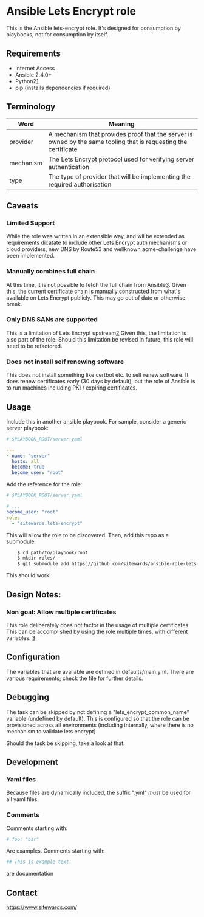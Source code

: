 # Ansible Lets Encrypt role

This is the Ansible lets-encrypt role. It's designed for consumption by playbooks, not for consumption by
itself.

## Requirements

- Internet Access
- Ansible 2.4.0+
- Python2[1](https://github.com/ansible/ansible/issues/30690)
- pip (installs dependencies if required)

## Terminology

| Word      | Meaning                                                                                                          |
|-----------|------------------------------------------------------------------------------------------------------------------|
| provider  | A mechanism that provides proof that the server is owned by the same tooling that is requesting the certificate  |
| mechanism | The Lets Encrypt protocol used for verifying server authentication                                               |
| type      | The type of provider that will be implementing the required authorisation                                        |

## Caveats

### Limited Support

While the role was written in an extensible way, and wll be extended as requirements dicatate to include other
Lets Encrypt auth mechanisms or cloud providers, new DNS by Route53 and wellknown acme-challenge have been implemented.

### Manually combines full chain

At this time, it is not possible to fetch the full chain from Ansible[3](https://github.com/ansible/ansible/pull/22074).
Given this, the current certificate chain is manually constructed from what's available on Lets Encrypt publicly.
This may go out of date or otherwise break.

### Only DNS SANs are supported

This is a limitation of Lets Encrypt upstream[2](https://community.letsencrypt.org/t/register-ip-as-san-for-my-domain/12703)
Given this, the limitation is also part of the role. Should this limitation be revised in future, this role will need
to be refactored.

### Does not install self renewing software

This does not install something like certbot etc. to self renew software. It does renew certificates early (30 days by
default), but the role of Ansible is to run machines including PKI / expiring certificates.

## Usage

Include this in another ansible playbook. For sample, consider a generic server playbook:

```yaml
# $PLAYBOOK_ROOT/server.yaml

---
- name: "server"
  hosts: all
  become: true
  become_user: "root"
```

Add the reference for the role:

```yaml
# $PLAYBOOK_ROOT/server.yaml

# ...
become_user: "root"
roles
  - "sitewards.lets-encrypt"
```

This will allow the role to be discovered. Then, add this repo as a submodule:

```bash
    $ cd path/to/playbook/root
    $ mkdir roles/
    $ git submodule add https://github.com/sitewards/ansible-role-lets-encrypt roles/sitewards.lets-encrypt
```

This should work!

## Design Notes:

### Non goal: Allow multiple certificates

This role deliberately does not factor in the usage of multiple certificates. This can be accomplished by using the role
multiple times, with different variables. [3](https://stackoverflow.com/questions/32802956/ansible-running-role-multiple-times-with-different-parameter-sets)

## Configuration

The variables that are available are defined in defaults/main.yml. There are various requirements; check the file for
further details.

## Debugging

The task can be skipped by not defining a "lets_encrypt_common_name" variable (undefined by default). This is configured
so that the role can be provisioned across all environments (including internally, where there is no mechanism to
validate lets encrypt).

Should the task be skipping, take a look at that.

## Development

### Yaml files

Because files are dynamically included, the suffix ".yml" *must* be used for all yaml files.

### Comments

Comments starting with:

```yaml
# foo: "bar"
```

Are examples. Comments starting with:

```yaml
## This is example text.
```

are documentation

## Contact

https://www.sitewards.com/
